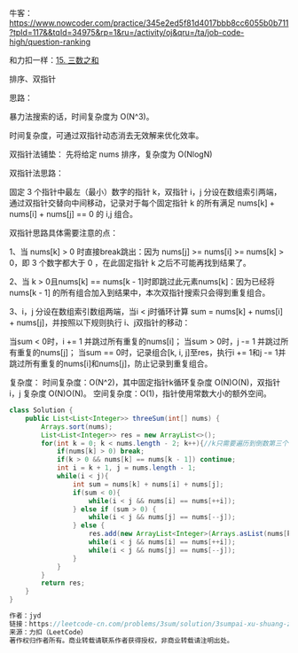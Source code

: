 牛客：https://www.nowcoder.com/practice/345e2ed5f81d4017bbb8cc6055b0b711?tpId=117&&tqId=34975&rp=1&ru=/activity/oj&qru=/ta/job-code-high/question-ranking



和力扣一样：[15. 三数之和](https://leetcode-cn.com/problems/3sum/)



排序、双指针





思路：

暴力法搜索的话，时间复杂度为 O(N^3)。

时间复杂度，可通过双指针动态消去无效解来优化效率。

双指针法铺垫： 先将给定 nums 排序，复杂度为 O(NlogN)

双指针法思路： 

固定 3 个指针中最左（最小）数字的指针 k，双指针 i，j 分设在数组索引两端，通过双指针交替向中间移动，记录对于每个固定指针 k 的所有满足 nums[k] + nums[i] + nums[j] == 0 的 i,j 组合。



双指针思路具体需要注意的点：

1、当 nums[k] > 0 时直接break跳出：因为 nums[j] >= nums[i] >= nums[k] > 0，即 3 个数字都大于 0 ，在此固定指针 k 之后不可能再找到结果了。

2、当 k > 0且nums[k] == nums[k - 1]时即跳过此元素nums[k]：因为已经将 nums[k - 1] 的所有组合加入到结果中，本次双指针搜索只会得到重复组合。

3、i，j 分设在数组索引数组两端，当i < j时循环计算 sum = nums[k] + nums[i] + nums[j]，并按照以下规则执行 i、j双指针的移动：

当sum < 0时，i += 1 并跳过所有重复的nums[i]；
当sum > 0时，j -=  1 并跳过所有重复的nums[j]；
当sum == 0时，记录组合[k, i, j]至res，执行i += 1和j -= 1并跳过所有重复的nums[i]和nums[j]，防止记录到重复组合。



复杂度：
时间复杂度：O(N^2)，其中固定指针k循环复杂度 O(N)O(N)，双指针 i，j 复杂度 O(N)O(N)。
空间复杂度：O(1)，指针使用常数大小的额外空间。

````java
class Solution {
    public List<List<Integer>> threeSum(int[] nums) {
        Arrays.sort(nums);
        List<List<Integer>> res = new ArrayList<>();
        for(int k = 0; k < nums.length - 2; k++){//k只需要遍历到倒数第三个。
            if(nums[k] > 0) break;
            if(k > 0 && nums[k] == nums[k - 1]) continue;
            int i = k + 1, j = nums.length - 1;
            while(i < j){
                int sum = nums[k] + nums[i] + nums[j];
                if(sum < 0){
                    while(i < j && nums[i] == nums[++i]);
                } else if (sum > 0) {
                    while(i < j && nums[j] == nums[--j]);
                } else {
                    res.add(new ArrayList<Integer>(Arrays.asList(nums[k], nums[i], nums[j])));
                    while(i < j && nums[i] == nums[++i]);
                    while(i < j && nums[j] == nums[--j]);
                }
            }
        }
        return res;
    }
}

作者：jyd
链接：https://leetcode-cn.com/problems/3sum/solution/3sumpai-xu-shuang-zhi-zhen-yi-dong-by-jyd/
来源：力扣（LeetCode）
著作权归作者所有。商业转载请联系作者获得授权，非商业转载请注明出处。
````

